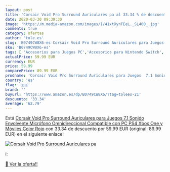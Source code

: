 ```yaml
---
layout: post
title: 'Corsair Void Pro Surround Auriculares pa al 33.34 % de descuento'
date: 2020-03-30 09:39:30
image: 'https://m.media-amazon.com/images/I/41xtXynFEeL._SL400_.jpg'
comments: true
category: ofertas
author: 'tole.es'
slug: 'B0749CW8X6-es Corsair Void Pro Surround Auriculares para Juegos 7.1...'
sku: 'B0749CW8X6-es'
tags: [ 'Accesorios para Juegos PC','Accesorios para Nintendo Switch','Hardware y juegos para Nintendo Switch','Juegos y Accesorios para PC','Mandos para Nintendo Switch','Videojuegos','ps4','xbox', ]
actualPrice: 59.99 EUR
currency: EUR
price: 59.99
comparePrice: 89.99 EUR
prodname: 'Corsair Void Pro Surround Auriculares para Juegos  7.1 Sonido Envolvente  Micrófono Omnidireccional  Compatible con PC  PS4  Xbox One y Móviles  Color Rojo'
country: 'es'
flag: '🇪🇸'
brand: ''
buyurl: 'https://www.amazon.es/dp/B0749CW8X6/?tag=tolees-21'
descuento: '33.34'
average: '62.79'
---
```


Está [Corsair Void Pro Surround Auriculares para Juegos  7.1 Sonido Envolvente  Micrófono Omnidireccional  Compatible con PC  PS4  Xbox One y Móviles  Color Rojo](https://www.amazon.es/dp/B0749CW8X6/?tag=tolees-21) con 33.34 de descuento por 59.99 EUR (original: 89.99 EUR) en el siguiente enlace!

[![Corsair Void Pro Surround Auriculares pa](https://m.media-amazon.com/images/I/41xtXynFEeL._SL400_.jpg)](https://www.amazon.es/dp/B0749CW8X6/?tag=tolees-21)

ℹ️:


[🛒 Ver la oferta!!](https://www.amazon.es/dp/B0749CW8X6/?tag=tolees-21)
